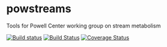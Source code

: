 powstreams
==========

Tools for Powell Center working group on stream metabolism

[![Build status](https://ci.appveyor.com/api/projects/status/gg6y017krc5ij0ba?svg=true)](https://ci.appveyor.com/project/jread-usgs/powstreams)
[![Build Status](https://travis-ci.org/USGS-R/powstreams.svg)](https://travis-ci.org/USGS-R/powstreams)
[![Coverage Status](https://img.shields.io/coveralls/USGS-R/powstreams.svg)](https://coveralls.io/r/USGS-R/powstreams)
